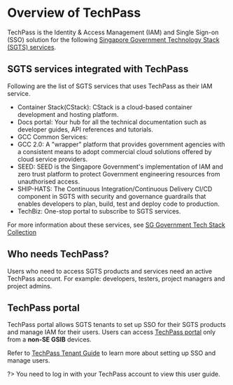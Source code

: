 # Overview of TechPass

TechPass is the Identity & Access Management (IAM) and Single Sign-on (SSO) solution for the following [Singapore Government Technology Stack (SGTS) services](#sgts-services-integrated-with-techpass).


## SGTS services integrated with TechPass

Following are the list of SGTS services that uses TechPass as their IAM service.

- Container Stack(CStack): CStack is a cloud-based container development and hosting platform.
- Docs portal: Your hub for all the technical documentation such as developer guides, API references and tutorials.
- GCC Common Services: 
- GCC 2.0: A "wrapper" platform that provides government agencies with a consistent means to adopt commercial cloud solutions offered by cloud service providers.
- SEED: SEED is the Singapore Government's implementation of IAM and zero trust platform to protect Government engineering resources from unauthorised access.
- SHIP-HATS: The Continuous Integration/Continuous Delivery CI/CD component in SGTS with security and governance guardrails that enables developers to plan, build, test and deploy code to production.
- TechBiz: One-stop portal to subscribe to SGTS services.

For more information about these services, see [SG Government Tech Stack Collection](https://www.developer.tech.gov.sg/products/collections/singapore-government-tech-stack/)

## Who needs TechPass?

Users who need to access SGTS products and services need an active TechPass account. For example: developers, testers, project managers and project admins.

## TechPass portal

TechPass portal allows SGTS tenants to set up SSO for their SGTS products and manage IAM for their users. Users can access [TechPass portal](https://portal.techpass.gov.sg) only from a **non-SE GSIB** devices.  

 Refer to [TechPass Tenant Guide](https://docs.developer.tech.gov.sg/docs/techpass-tenant-guide/#/) to learn more about setting up SSO and manage users.

?> You need to log in with your TechPass account to view this user guide.



<!--

<a id="sgts-services-integrated-with-techpass">

</a>

-->
